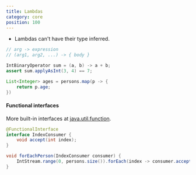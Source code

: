 ```yaml
---
title: Lambdas
category: core
position: 100
---
```


-   Lambdas can't have their type inferred.

```java
// arg -> expression
// (arg1, arg2, ...) -> { body }

IntBinaryOperator sum = (a, b) -> a + b;
assert sum.applyAsInt(3, 4) == 7;

List<Integer> ages = persons.map(p -> {
    return p.age;
})
```

#### Functional interfaces

More built-in interfaces at [java.util.function](https://docs.oracle.com/en/java/javase/21/docs/api/java.base/java/util/function/package-summary.html).

```java
@FunctionalInterface
interface IndexConsumer {
    void accept(int index);
}

void forEachPerson(IndexConsumer consumer) {
    IntStream.range(0, persons.size()).forEach(index -> consumer.accept(index));
}
```
